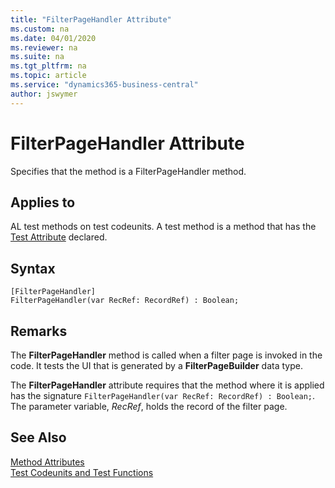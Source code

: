 ```yaml
---
title: "FilterPageHandler Attribute"
ms.custom: na
ms.date: 04/01/2020
ms.reviewer: na
ms.suite: na
ms.tgt_pltfrm: na
ms.topic: article
ms.service: "dynamics365-business-central"
author: jswymer
---
```


# FilterPageHandler Attribute

Specifies that the method is a FilterPageHandler method.

## Applies to  
 AL test methods on test codeunits. A test method is a method that has the [Test Attribute](devenv-test-attribute.md) declared. 

## Syntax  
  
```  
[FilterPageHandler]
FilterPageHandler(var RecRef: RecordRef) : Boolean;
```    

## Remarks

The **FilterPageHandler** method is called when a filter page is invoked in the code. It tests the UI that is generated by a **FilterPageBuilder** data type. 

The **FilterPageHandler** attribute requires that the method where it is applied has the signature `FilterPageHandler(var RecRef: RecordRef) : Boolean;`. The parameter variable, *RecRef*, holds the record of the filter page.

## See Also  
[Method Attributes](devenv-method-attributes.md)  
[Test Codeunits and Test Functions](../devenv-test-codeunits-and-test-methods.md)